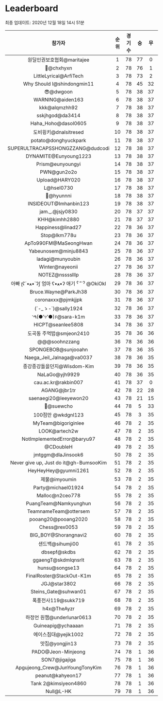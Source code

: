 # Leaderboard
최종 업데이트: 2020년 12월 18일 14시 51분




| 참가자 | 순위 | 경기수 | 승 | 무 | 패 | 승점 |
|:---:|:---:|:---:|:---:|:---:|:---:|:---:|
| 원딜인권보호협회@maritajee | 1 | 78 | 77 | 0 | 1 | 231 |
| 👑@chxhyxn | 2 | 78 | 76 | 1 | 1 | 229 |
| LittleLyrical@ArfiTech | 3 | 78 | 73 | 2 | 3 | 221 |
| Why Should I@shindongmin11 | 4 | 78 | 45 | 32 | 1 | 167 |
| 😎@dwgoon | 5 | 78 | 38 | 37 | 3 | 151 |
| WARNING@aiden163 | 6 | 78 | 38 | 37 | 3 | 151 |
| kkk@alqmzhh92 | 7 | 78 | 38 | 37 | 3 | 151 |
| sskjhgod@da3414 | 8 | 78 | 38 | 37 | 3 | 151 |
| Haha_Hoho@dasol0605 | 9 | 78 | 38 | 37 | 3 | 151 |
| 도비윙키@dnalsitresed | 10 | 78 | 38 | 37 | 3 | 151 |
| potato@donghyuckpark | 11 | 78 | 38 | 37 | 3 | 151 |
| SUPERULTRACAPSSHONGZZANG@dudcodi | 12 | 78 | 38 | 37 | 3 | 151 |
| DYNAMITE@Eunyoung1223 | 13 | 78 | 38 | 37 | 3 | 151 |
| Prism@eunyoungyi | 14 | 78 | 38 | 37 | 3 | 151 |
| PWN@gun2o2o | 15 | 78 | 38 | 37 | 3 | 151 |
| Upload@HARY020 | 16 | 78 | 38 | 37 | 3 | 151 |
| L@hsel0730 | 17 | 78 | 38 | 37 | 3 | 151 |
| 🐻@hyunnni | 18 | 78 | 38 | 37 | 3 | 151 |
| INSIDEOUT@Imhanbin123 | 19 | 78 | 38 | 37 | 3 | 151 |
| jam._.@jsjy0830 | 20 | 78 | 37 | 37 | 4 | 148 |
| KHH@kimhh2880 | 21 | 78 | 37 | 37 | 4 | 148 |
| Happiness@linad27 | 22 | 78 | 36 | 37 | 5 | 145 |
| Stop@lkm778u | 23 | 78 | 36 | 37 | 5 | 145 |
| ApTo990FM@MaSeongHwan | 24 | 78 | 36 | 37 | 5 | 145 |
| Yabeunosem@minju8843 | 25 | 78 | 36 | 37 | 5 | 145 |
| ladagi@munyoubin | 26 | 78 | 36 | 37 | 5 | 145 |
| Winter@nayeonii | 27 | 78 | 36 | 37 | 5 | 145 |
| NOTEZ@nsssslllp | 28 | 78 | 36 | 37 | 5 | 145 |
|  아빠  ʅʕ´•ﻌ•`ʔʃ  엄마 ʕ•ﻌ•ʔ 애기 ˁ˙˟˙ˀ @OkiOkl | 29 | 78 | 36 | 37 | 5 | 145 |
| Bruce.Wayne@ParkJh38 | 30 | 78 | 36 | 37 | 5 | 145 |
| coronaxxx@pjmkjjpk | 31 | 78 | 36 | 37 | 5 | 145 |
| (´-_ゝ-`)@sally1924 | 32 | 78 | 36 | 37 | 5 | 145 |
| ◝٩(●'▿'●)۶@sara-k1m | 33 | 78 | 36 | 37 | 5 | 145 |
| HICPT@seanlee5808 | 34 | 78 | 36 | 37 | 5 | 145 |
| 도곡동 주먹밥@smjeon2410 | 35 | 78 | 36 | 36 | 6 | 144 |
| @@@soohnzzang | 36 | 78 | 36 | 36 | 6 | 144 |
| SPONGEBOB@sunjooahn | 37 | 78 | 36 | 35 | 7 | 143 |
| Naega_Jeil_Jalnaga@va0037 | 38 | 78 | 36 | 35 | 7 | 143 |
| 종강종강돌을던지@Wisdom-Kim | 39 | 78 | 36 | 35 | 7 | 143 |
| NaLaGo@yjh9929 | 40 | 78 | 36 | 35 | 7 | 143 |
| cau.ac.kr@rakbin007 | 41 | 78 | 37 | 0 | 41 | 111 |
| AGANG@jbr1tr | 42 | 78 | 22 | 28 | 28 | 94 |
| saenaegi20@leeyewon20 | 43 | 78 | 21 | 15 | 42 | 78 |
| 👏@suewcho | 44 | 78 | 5 | 33 | 40 | 48 |
| 100점만 @wkdgnl123 | 45 | 78 | 3 | 35 | 40 | 44 |
| MyTeam@bigoriginlee | 46 | 78 | 2 | 35 | 41 | 41 |
| LOOK@artech2w | 47 | 78 | 2 | 35 | 41 | 41 |
| NotImplementedError@baryu97 | 48 | 78 | 2 | 35 | 41 | 41 |
| @CDoubleH | 49 | 78 | 2 | 35 | 41 | 41 |
| jmtggm@dlaJinsook6 | 50 | 78 | 2 | 35 | 41 | 41 |
| Never give up, Just do it@gh-BumsooKim | 51 | 78 | 2 | 35 | 41 | 41 |
| HeyHeyHey@gyumni1261 | 52 | 78 | 2 | 35 | 41 | 41 |
| 제물@imyoumin | 53 | 78 | 2 | 35 | 41 | 41 |
| Party@michael01924 | 54 | 78 | 2 | 35 | 41 | 41 |
| Malloc@n2ceo778 | 55 | 78 | 2 | 35 | 41 | 41 |
| PuangTeam@Namkyunghun | 56 | 78 | 2 | 35 | 41 | 41 |
| TeamnameTeam@ottersem | 57 | 78 | 2 | 35 | 41 | 41 |
| pooang20@pooang2020 | 58 | 78 | 2 | 35 | 41 | 41 |
| Chess@rex0053 | 59 | 78 | 2 | 35 | 41 | 41 |
| BIG_BOY@Shorangnavi2 | 60 | 78 | 2 | 35 | 41 | 41 |
| 샌드백@sihumji00 | 61 | 78 | 2 | 35 | 41 | 41 |
| dbsepf@skdbs | 62 | 78 | 2 | 35 | 41 | 41 |
| ggaengT@skdmlqnsrlt | 63 | 78 | 2 | 35 | 41 | 41 |
| hunsu@songse13 | 64 | 78 | 2 | 35 | 41 | 41 |
| FinalRoster@StackOut-K1m | 65 | 78 | 2 | 35 | 41 | 41 |
| JGJ@star3802 | 66 | 78 | 2 | 35 | 41 | 41 |
| Steins_Gate@suhwan01 | 67 | 78 | 2 | 35 | 41 | 41 |
| 폭풍전사119@sukk719 | 68 | 78 | 2 | 35 | 41 | 41 |
| h4x@TheAyzr | 69 | 78 | 2 | 35 | 41 | 41 |
| 하정언 원챔@underlunar0613 | 70 | 78 | 2 | 35 | 41 | 41 |
| Guineapig@ychaaaan | 71 | 78 | 2 | 35 | 41 | 41 |
| 에이스침대@yejik1002 | 72 | 78 | 2 | 35 | 41 | 41 |
| 맛집@yongjin13 | 73 | 78 | 2 | 35 | 41 | 41 |
| PADO@Jeon-Minjeong | 74 | 78 | 1 | 36 | 41 | 39 |
| SON7@jigajiga | 75 | 78 | 1 | 36 | 41 | 39 |
| Apgujeong_Crew@JunYoungTonyKim | 76 | 78 | 1 | 36 | 41 | 39 |
| peanut@kahyeon17 | 77 | 78 | 1 | 36 | 41 | 39 |
| Tank 2@kimsiyeon4860 | 78 | 78 | 1 | 36 | 41 | 39 |
| Null@L-HK | 79 | 78 | 1 | 36 | 41 | 39 |